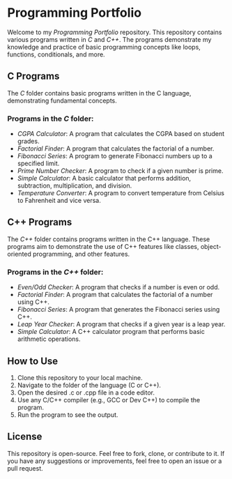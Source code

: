 # Programming Portfolio

Welcome to my *Programming Portfolio* repository. This repository contains various programs written in *C* and *C++*. The programs demonstrate my knowledge and practice of basic programming concepts like loops, functions, conditionals, and more.

## C Programs
The *C* folder contains basic programs written in the C language, demonstrating fundamental concepts.

### Programs in the *C* folder:
- *CGPA Calculator*: A program that calculates the CGPA based on student grades.
- *Factorial Finder*: A program that calculates the factorial of a number.
- *Fibonacci Series*: A program to generate Fibonacci numbers up to a specified limit.
- *Prime Number Checker*: A program to check if a given number is prime.
- *Simple Calculator*: A basic calculator that performs addition, subtraction, multiplication, and division.
- *Temperature Converter*: A program to convert temperature from Celsius to Fahrenheit and vice versa.

## C++ Programs
The *C++* folder contains programs written in the C++ language. These programs aim to demonstrate the use of C++ features like classes, object-oriented programming, and other features.

### Programs in the *C++* folder:
- *Even/Odd Checker*: A program that checks if a number is even or odd.
- *Factorial Finder*: A program that calculates the factorial of a number using C++.
- *Fibonacci Series*: A program that generates the Fibonacci series using C++.
- *Leap Year Checker*: A program that checks if a given year is a leap year.
- *Simple Calculator*: A C++ calculator program that performs basic arithmetic operations.

## How to Use
1. Clone this repository to your local machine.
2. Navigate to the folder of the language (C or C++).
3. Open the desired .c or .cpp file in a code editor.
4. Use any C/C++ compiler (e.g., GCC or Dev C++) to compile the program.
5. Run the program to see the output.

## License
This repository is open-source. Feel free to fork, clone, or contribute to it. If you have any suggestions or improvements, feel free to open an issue or a pull request.
